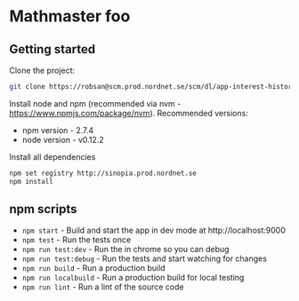 # Mathmaster foo


## Getting started

Clone the project:

```bash
git clone https://robsan@scm.prod.nordnet.se/scm/dl/app-interest-history.git
```

Install node and npm (recommended via nvm - https://www.npmjs.com/package/nvm).
Recommended versions:
* npm version - 2.7.4
* node version - v0.12.2


Install all dependencies

```bash
npm set registry http://sinopia.prod.nordnet.se
npm install
```

## npm scripts

* `npm start` - Build and start the app in dev mode at http://localhost:9000
* `npm test` - Run the tests once
* `npm run test:dev` - Run the in chrome so you can debug
* `npm run test:debug` - Run the tests and start watching for changes
* `npm run build` - Run a production build
* `npm run localbuild` - Run a production build for local testing
* `npm run lint` - Run a lint of the source code

